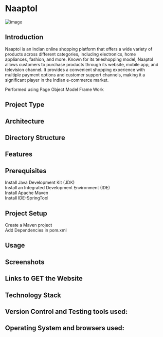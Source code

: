 # Naaptol
![image](https://github.com/user-attachments/assets/18ab4ba3-fb94-427a-b751-688a3e69f3c3)

## Introduction
Naaptol is an Indian online shopping platform that offers a wide variety of products across different categories, including electronics, home appliances, fashion, and more. Known for its teleshopping model, Naaptol allows customers to purchase products through its website, mobile app, and television channel. It provides a convenient shopping experience with multiple payment options and customer support channels, making it a significant player in the Indian e-commerce market.

Performed using Page Object Model Frame Work

## Project Type

## Architecture

## Directory Structure

## Features

## Prerequisites
Install Java Development Kit (JDK)  
Install an Integrated Development Environment (IDE)  
Install Apache Maven  
Install IDE-SpringTool

## Project Setup
Create a Maven project  
Add Dependencies in pom.xml

## Usage

## Screenshots


## Links to GET the Website
## Technology Stack
## Version Control and Testing tools used:
## Operating System and browsers used:







